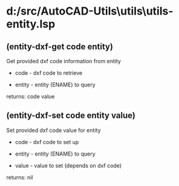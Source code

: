 # d:/src/AutoCAD-Utils\utils\utils-entity.lsp
## (entity-dxf-get code entity)
Get provided dxf code information from entity
* code - dxf code to retrieve
* entity - entity (ENAME) to query
returns: code value
## (entity-dxf-set code entity value)
Set provided dxf code value for entity
* code - dxf code to set up
* entity - entity (ENAME) to query
* value - value to set (depends on dxf code)
returns: nil
